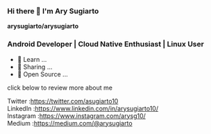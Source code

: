 ### Hi there 👋 I'm Ary Sugiarto

**arysugiarto/arysugiarto**

<h3>Android Developer | Cloud Native Enthusiast | Linux User</h3>

- 🔭 Learn ...
- 🌱 Sharing ...
- 👯 Open Source ...


click below to review more about me

Twitter   :https://twitter.com/asugiarto10 <br>
LinkedIn  :https://www.linkedin.com/in/arysugiarto10/ <br>
Instagram :https://www.instagram.com/arysg10/ <br>
Medium    :https://medium.com/@arysugiarto


<!-- <img src="https://flutterdev.tech/wp-content/uploads/2020/08/flutter-dev-logo.png" alt="Girl in a jacket" width="30" height="20"> -->


